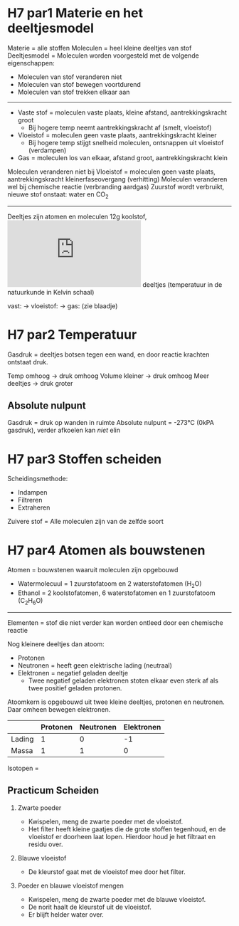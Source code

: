 # H7 par1 Materie en het deeltjesmodel
Materie = alle stoffen
Moleculen = heel kleine deeltjes van stof
Deeltjesmodel = Moleculen worden voorgesteld met de volgende eigenschappen:
*  Moleculen van stof veranderen niet
* Moleculen van stof bewegen voortdurend
* Moleculen van stof trekken elkaar aan
---
* Vaste stof = moleculen vaste plaats, kleine afstand, aantrekkingskracht groot
	* Bij hogere temp neemt aantrekkingskracht af (smelt, vloeistof)
* Vloeistof = moleculen geen vaste plaats, aantrekkingskracht kleiner
	* Bij hogere temp stijgt snelheid moleculen, ontsnappen uit vloeistof (verdampen)
* Gas = moleculen los van elkaar, afstand groot, aantrekkingskracht klein

Moleculen veranderen niet bij Vloeistof = moleculen geen vaste plaats, aantrekkingskracht kleinerfaseovergang (verhitting)
Moleculen veranderen wel bij chemische reactie (verbranding aardgas)
Zuurstof wordt verbruikt, nieuwe stof onstaat: water en CO<sub>2</sub>

---


Deeltjes zijn atomen en moleculen
12g koolstof, ![enter image description here](https://latex.codecogs.com/png.latex?6.23%20*%2010%5E2%5E3) deeltjes
(temperatuur in de natuurkunde in Kelvin schaal)

vast: &rarr; vloeistof: &rarr; gas:
(zie blaadje)

# H7 par2 Temperatuur
Gasdruk = deeltjes botsen tegen een wand, en door reactie krachten ontstaat druk.

Temp omhoog &rarr; druk omhoog
Volume kleiner &rarr; druk omhoog
Meer deeltjes &rarr; druk groter

## Absolute nulpunt
Gasdruk = druk op wanden in ruimte
Absolute nulpunt = -273&deg;C (0kPA gasdruk), verder afkoelen kan *niet*
elin 

# H7 par3 Stoffen scheiden
Scheidingsmethode:
- Indampen
- Filtreren
- Extraheren

Zuivere stof = Alle moleculen zijn van de zelfde soort

# H7 par4 Atomen als bouwstenen
Atomen = bouwstenen waaruit moleculen zijn opgebouwd
- Watermolecuul = 1 zuurstofatoom en 2 waterstofatomen (H<sub>2</sub>O)
- Ethanol = 2 koolstofatomen, 6 waterstofatomen en 1 zuurstofatoom (C<sub>2</sub>H<sub>6</sub>O)

---
Elementen = stof die niet verder kan worden ontleed door een chemische reactie

Nog kleinere deeltjes dan atoom:
- Protonen
- Neutronen = heeft geen elektrische lading (neutraal)
- Elektronen = negatief geladen deeltje
	- Twee negatief geladen elektronen stoten elkaar even sterk af als twee positief geladen protonen.

Atoomkern is opgebouwd uit twee kleine deeltjes, protonen en neutronen.
Daar omheen bewegen elektronen.

|   | Protonen  | Neutronen  | Elektronen  |
|---|---|---|---|
| Lading  | 1  | 0  | -1  |
| Massa  |  1 | 1  | 0
Isotopen = 


## Practicum Scheiden
1. Zwarte poeder
	* Kwispelen, meng de zwarte poeder met de vloeistof.
	* Het filter heeft kleine gaatjes die de grote stoffen tegenhoud, en de vloeistof er doorheen laat lopen. Hierdoor houd je het filtraat en residu over.

2. Blauwe vloeistof
	* De kleurstof gaat met de vloeistof mee door het filter.

3. Poeder en blauwe vloeistof mengen
	* Kwispelen, meng de zwarte poeder met de blauwe vloeistof.
	* De norit haalt de kleurstof uit de vloeistof.
	* Er blijft helder water over.
<!--stackedit_data:
eyJoaXN0b3J5IjpbODAwOTc0MDA2LC0xMTk3MjE4NDM2LDIwMj
EzNjg3ODAsLTEyMzc2ODgwMjVdfQ==
-->
